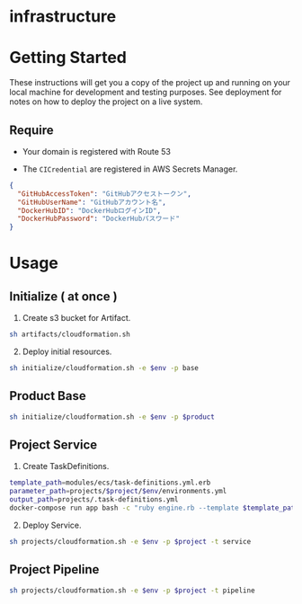 # infrastructure

# Getting Started

These instructions will get you a copy of the project up and running on your local machine for development and testing purposes. See deployment for notes on how to deploy the project on a live system.

## Require

- Your domain is registered with Route 53

- The `CICredential` are registered in AWS Secrets Manager.
```json
{
  "GitHubAccessToken": "GitHubアクセストークン",
  "GitHubUserName": "GitHubアカウント名",
  "DockerHubID": "DockerHubログインID",
  "DockerHubPassword": "DockerHubパスワード"
}
```

# Usage

## Initialize ( at once )

1. Create s3 bucket for Artifact.
```bash
sh artifacts/cloudformation.sh
```

2. Deploy initial resources.
```bash
sh initialize/cloudformation.sh -e $env -p base
```

## Product Base

```bash
sh initialize/cloudformation.sh -e $env -p $product
```

## Project Service

1. Create TaskDefinitions.
```bash
template_path=modules/ecs/task-definitions.yml.erb
parameter_path=projects/$project/$env/environments.yml
output_path=projects/.task-definitions.yml
docker-compose run app bash -c "ruby engine.rb --template $template_path --parameter $parameter_path > $output_path"
```

2. Deploy Service.
```bash
sh projects/cloudformation.sh -e $env -p $project -t service
```

## Project Pipeline

```bash
sh projects/cloudformation.sh -e $env -p $project -t pipeline
```
